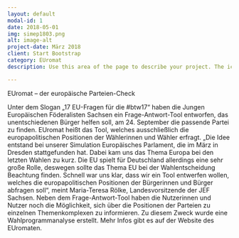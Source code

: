 ```yaml
---
layout: default
modal-id: 1
date: 2018-05-01
img: simep1803.png
alt: image-alt
project-date: März 2018
client: Start Bootstrap
category: EUromat
description: Use this area of the page to describe your project. The icon above is part of a free icon set by <a href="https://sellfy.com/p/8Q9P/jV3VZ/">Flat Icons</a>. On their website, you can download their free set with 16 icons, or you can purchase the entire set with 146 icons for only $12!

---
```


EUromat – der europäische Parteien-Check

Unter dem Slogan „17 EU-Fragen für die #btw17“ haben die Jungen Europäischen Föderalisten Sachsen ein Frage-Antwort-Tool entworfen, das unentschiedenen Bürger helfen soll, am 24. September die passende Partei zu finden. EUromat heißt das Tool, welches ausschließlich die europapolitischen Positionen der Wählerinnen und Wähler erfragt. „Die Idee entstand bei unserer Simulation Europäisches Parlament, die im März in Dresden stattgefunden hat. Dabei kam uns das Thema Europa bei den letzten Wahlen zu kurz. Die EU spielt für Deutschland allerdings eine sehr große Rolle, deswegen sollte das Thema EU bei der Wahlentscheidung Beachtung finden. Schnell war uns klar, dass wir ein Tool entwerfen wollen, welches die europapolitischen Positionen der Bürgerinnen und Bürger abfragen soll“, meint Maria-Teresa Rölke, Landesvorsitzende der JEF Sachsen. Neben dem Frage-Antwort-Tool haben die Nutzerinnen und Nutzer noch die Möglichkeit, sich über die Positionen der Parteien zu einzelnen Themenkomplexen zu informieren. Zu diesem Zweck wurde eine Wahlprogrammanalyse erstellt. Mehr Infos gibt es auf der Website des EUromaten.